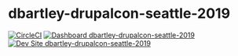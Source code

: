 # dbartley-drupalcon-seattle-2019

[![CircleCI](https://circleci.com/gh/pantheon-training-org/dbartley-drupalcon-seattle-2019.svg?style=shield)](https://circleci.com/gh/pantheon-training-org/dbartley-drupalcon-seattle-2019)
[![Dashboard dbartley-drupalcon-seattle-2019](https://img.shields.io/badge/dashboard-dbartley_drupalcon_seattle_2019-yellow.svg)](https://dashboard.pantheon.io/sites/b72a0f7f-1af6-4445-aeab-34016107801b#dev/code)
[![Dev Site dbartley-drupalcon-seattle-2019](https://img.shields.io/badge/site-dbartley_drupalcon_seattle_2019-blue.svg)](http://dev-dbartley-drupalcon-seattle-2019.pantheonsite.io/)